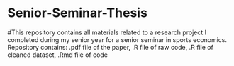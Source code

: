 # Senior-Seminar-Thesis
#This repository contains all materials related to a research project I completed during my senior year for a senior seminar in sports economics. Repository contains: .pdf file of the paper, .R file of raw code, .R file of cleaned dataset, .Rmd file of code
